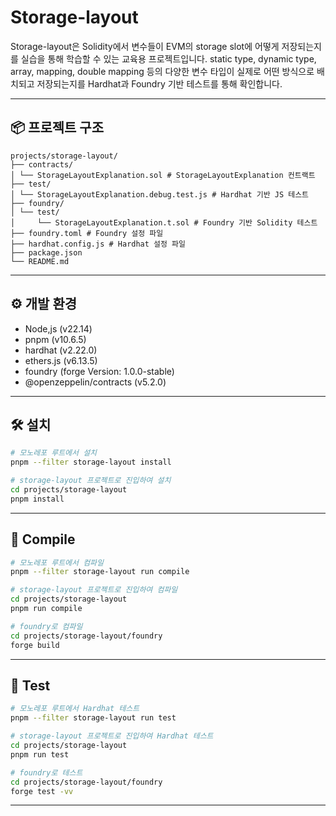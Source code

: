 # Storage-layout
Storage-layout은 Solidity에서 변수들이 EVM의 storage slot에 어떻게 저장되는지를 실습을 통해 학습할 수 있는 교육용 프로젝트입니다.
static type, dynamic type, array, mapping, double mapping 등의 다양한 변수 타입이 실제로 어떤 방식으로 배치되고 저장되는지를 Hardhat과 Foundry 기반 테스트를 통해 확인합니다.

---

## 📦 프로젝트 구조

```
projects/storage-layout/
├── contracts/
│ └── StorageLayoutExplanation.sol # StorageLayoutExplanation 컨트랙트
├── test/
│ └── StorageLayoutExplanation.debug.test.js # Hardhat 기반 JS 테스트
├── foundry/
│ └── test/
│     └── StorageLayoutExplanation.t.sol # Foundry 기반 Solidity 테스트
├── foundry.toml # Foundry 설정 파일
├── hardhat.config.js # Hardhat 설정 파일
├── package.json
└── README.md
```

---

## ⚙️ 개발 환경
- Node,js (v22.14)
- pnpm (v10.6.5)
- hardhat (v2.22.0)
- ethers.js (v6.13.5)
- foundry (forge Version: 1.0.0-stable)
- @openzeppelin/contracts (v5.2.0)

---

## 🛠️ 설치
```bash
# 모노레포 루트에서 설치
pnpm --filter storage-layout install

# storage-layout 프로젝트로 진입하여 설치
cd projects/storage-layout
pnpm install
```

---

## 🧱 Compile
```bash
# 모노레포 루트에서 컴파일
pnpm --filter storage-layout run compile

# storage-layout 프로젝트로 진입하여 컴파일
cd projects/storage-layout
pnpm run compile

# foundry로 컴파일
cd projects/storage-layout/foundry
forge build
```

---

## 🧪 Test
```bash
# 모노레포 루트에서 Hardhat 테스트
pnpm --filter storage-layout run test

# storage-layout 프로젝트로 진입하여 Hardhat 테스트
cd projects/storage-layout
pnpm run test

# foundry로 테스트
cd projects/storage-layout/foundry
forge test -vv
```

---
